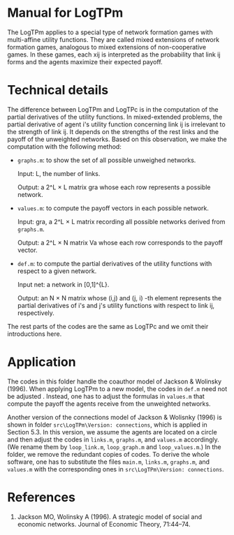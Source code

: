# Manual for LogTPm
The LogTPm applies to a special type of network formation games with multi-affine utility functions. They are called mixed extensions of network formation games, analogous
to mixed extensions of non-cooperative games. In these games, each xij is interpreted as the probability that link ij forms and the agents maximize their expected payoff.

# Technical details
The difference between LogTPm and LogTPc is in the computation of the partial derivatives of the utility functions. In mixed-extended problems, the partial derivative of agent i's utility function concerning link ij is irrelevant to the strength of link ij. It depends on the strengths of the rest links and the payoff of the unweighted networks. Based on this observation, we make the computation with the following method:  

- `graphs.m`:  to show the set of all possible unweighed networks.
  
  Input: L, the number of links.
  
  Output: a 2^L × L matrix gra whose each row represents a possible network. 
  
- `values.m`: to compute the payoff vectors in each possible network.
  
  Input: gra, a 2^L × L matrix recording all possible networks derived from `graphs.m`.
  
  Output: a 2^L × N matrix Va whose each row corresponds to the payoff vector.
  
- `def.m`: to compute the partial derivatives of the utility functions with respect to a given network.
  
   Input net: a network in [0,1]^{L}.
  
   Output: an N × N matrix whose (i,j) and (j, i) -th element represents the
   partial derivatives of i's and j's utility functions with respect to link
   ij, respectively.

The rest parts of the codes are the same as LogTPc and we omit their introductions here.


# Application

The codes in this folder handle the coauthor model of Jackson & Wolinsky (1996). When applying LogTPm
to a new model, the codes in `def.m` need not be adjusted . Instead, one has to adjust the formulas in `values.m` that compute the payoff the agents receive from the unweighted networks.

Another version of the connections model of Jackson & Wolisnky (1996) is shown in folder `src\LogTPm\Version: connections`, which is applied in Section 5.3. In this version, we assume the agents are located on a circle and then adjust the codes in `links.m`, `graphs.m`, and `values.m` accordingly. (We rename them by `loop_link.m`, `loop_graph.m` and `loop_values.m`.) In the folder, we remove the redundant copies of codes. To derive the whole software, one has to substitute the files `main.m`, `links.m`, `graphs.m`, and `values.m` with the corresponding ones in `src\LogTPm\Version: connections`. 

# References
1. Jackson MO, Wolinsky A (1996). A strategic model of social and economic networks. Journal of Economic Theory, 71:44–74.

